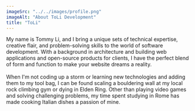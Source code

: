 ```yaml
---
imageSrc: "../../images/profile.png"
imageAlt: "About ToLi Development"
title: "ToLi"
---
```


My name is Tommy Li, and I bring a unique sets of technical expertise, creative flair, and problem-solving skills to the world of software development. With a background in architecture and building web applications and open-source products for clients, I have the perfect blend of form and function to make your website dreams a reality.
<br />
<br />
When I'm not coding up a storm or learning new technologies and adding them to my tool bag, I can be found scaling a bouldering wall at my local rock climbing gym or dying in Elden Ring. Other than playing video games and solving challenging problems, my time spent studying in Rome has made cooking Italian dishes a passion of mine.